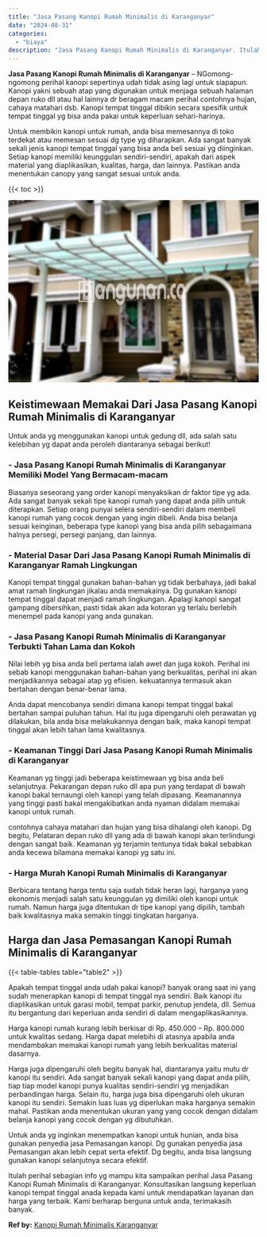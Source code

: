 ```yaml
---
title: "Jasa Pasang Kanopi Rumah Minimalis di Karanganyar"
date: "2024-08-31"
categories: 
  - "biaya"
description: "Jasa Pasang Kanopi Rumah Minimalis di Karanganyar. Itulah perihal sebagian info yg mampu kita sampaikan perihal Jasa Pasang Kanopi Rumah Minimalis di Karanga..."
---
```


**Jasa Pasang Kanopi Rumah Minimalis di Karanganyar** – NGomong-ngomong perihal kanopi sepertinya udah tidak asing lagi untuk siapapun. Kanopi yakni sebuah atap yang digunakan untuk menjaga sebuah halaman depan ruko dll atau hal lainnya dr beragam macam perihal contohnya hujan, cahaya matahari dsb. Kanopi tempat tinggal dibikin secara spesifik untuk tempat tinggal yg bisa anda pakai untuk keperluan sehari-harinya.

Untuk membikin kanopi untuk rumah, anda bisa memesannya di toko terdekat atau memesan sesuai dg type yg diharapkan. Ada sangat banyak sekali jenis kanopi tempat tinggal yang bisa anda beli sesuai yg diinginkan. Setiap kanopi memiliki keunggulan sendiri-sendiri, apakah dari aspek material yang diaplikasikan, kualitas, harga, dan lainnya. Pastikan anda menentukan canopy yang sangat sesuai untuk anda.

{{< toc >}}

![Jasa Pasang Kanopi Rumah Minimalis di Karanganyar](/images/harga-kanopi-minimalis-52.png)

## Keistimewaan Memakai Dari Jasa Pasang Kanopi Rumah Minimalis di Karanganyar

Untuk anda yg menggunakan kanopi untuk gedung dll, ada salah satu kelebihan yg dapat anda peroleh diantaranya sebagai berikut!

### \- Jasa Pasang Kanopi Rumah Minimalis di Karanganyar Memiliki Model Yang Bermacam-macam

Biasanya seseorang yang order kanopi menyaksikan dr faktor tipe yg ada. Ada sangat banyak sekali tipe kanopi rumah yang dapat anda pilih untuk diterapkan. Setiap orang punyai selera sendiri-sendiri dalam membeli kanopi rumah yang cocok dengan yang ingin dibeli. Anda bisa belanja sesuai keinginan, beberapa type kanopi yang bisa anda pilih sebagaimana halnya persegi, persegi panjang, dan lainnya.

### \- Material Dasar Dari Jasa Pasang Kanopi Rumah Minimalis di Karanganyar Ramah Lingkungan

Kanopi tempat tinggal gunakan bahan-bahan yg tidak berbahaya, jadi bakal amat ramah lingkungan jikalau anda memakainya. Dg gunakan kanopi tempat tinggal dapat menjadi ramah lingkungan. Apalagi kanopi sangat gampang dibersihkan, pasti tidak akan ada kotoran yg terlalu berlebih menempel pada kanopi yang anda gunakan.

### \- Jasa Pasang Kanopi Rumah Minimalis di Karanganyar Terbukti Tahan Lama dan Kokoh

Nilai lebih yg bisa anda beli pertama ialah awet dan juga kokoh. Perihal ini sebab kanopi menggunakan bahan-bahan yang berkualitas, perihal ini akan menjadikannya sebagai atap yg efisien. kekuatannya termasuk akan bertahan dengan benar-benar lama.

Anda dapat mencobanya sendiri dimana kanopi tempat tinggal bakal bertahan sampai puluhan tahun. Hal itu juga dipengaruhi oleh perawatan yg dilakukan, bila anda bisa melakukannya dengan baik, maka kanopi tempat tinggal akan lebih tahan lama kwalitasnya.

### \- Keamanan Tinggi Dari Jasa Pasang Kanopi Rumah Minimalis di Karanganyar

Keamanan yg tinggi jadi beberapa keistimewaan yg bisa anda beli selanjutnya. Pekarangan depan ruko dll apa pun yang terdapat di bawah kanopi bakal ternaungi oleh kanopi yang telah dipasang. Keamanannya yang tinggi pasti bakal mengakibatkan anda nyaman didalam memakai kanopi untuk rumah.

contohnya cahaya matahari dan hujan yang bisa dihalangi oleh kanopi. Dg begitu, Pelataran depan ruko dll yang ada di bawah kanopi akan terlindungi dengan sangat baik. Keamanan yg terjamin tentunya tidak bakal sebabkan anda kecewa bilamana memakai kanopi yg satu ini.

### \- Harga Murah Kanopi Rumah Minimalis di Karanganyar

Berbicara tentang harga tentu saja sudah tidak heran lagi, harganya yang ekonomis menjadi salah satu keunggulan yg dimiliki oleh kanopi untuk rumah. Namun harga juga ditentukan dr tipe kanopi yang dipilih, tambah baik kwalitasnya maka semakin tinggi tingkatan harganya.

## Harga dan Jasa Pemasangan Kanopi Rumah Minimalis di Karanganyar

{{< table-tables table="table2" >}}

Apakah tempat tinggal anda udah pakai kanopi? banyak orang saat ini yang sudah menerapkan kanopi di tempat tinggal nya sendiri. Baik kanopi itu diaplikasikan untuk garasi mobil, tempat parkir, penutup jendela, dll. Semua itu bergantung dari keperluan anda sendiri di dalam mengaplikasikannya.

Harga kanopi rumah kurang lebih berkisar di Rp. 450.000 – Rp. 800.000 untuk kwalitas sedang. Harga dapat melebihi di atasnya apabila anda mendambakan memakai kanopi rumah yang lebih berkualitas material dasarnya.

Harga juga dipengaruhi oleh begitu banyak hal, diantaranya yaitu mutu dr kanopi itu sendiri. Ada sangat banyak sekali kanopi yang dapat anda pilih, tiap tiap model kanopi punya kualitas sendiri-sendiri yg menjadikan perbandingan harga. Selain itu, harga juga bisa dipengaruhi oleh ukuran kanopi itu sendiri. Semakin luas luas yg diperlukan maka harganya semakin mahal. Pastikan anda menentukan ukuran yang yang cocok dengan didalam belanja kanopi yang cocok dengan yg dibutuhkan.

Untuk anda yg inginkan menempatkan kanopi untuk hunian, anda bisa gunakan penyedia jasa Pemasangan kanopi. Dg gunakan penyedia jasa Pemasangan akan lebih cepat serta efektif. Dg begitu, anda bisa langsung gunakan kanopi selanjutnya secara efektif.

Itulah perihal sebagian info yg mampu kita sampaikan perihal Jasa Pasang Kanopi Rumah Minimalis di Karanganyar. Konsultasikan langsung keperluan kanopi tempat tinggal anada kepada kami untuk mendapatkan layanan dan harga yang terbaik. Kami berharap berguna untuk anda, terimakasih banyak.

**Ref by:**  [Kanopi Rumah Minimalis Karanganyar](https://id.wikipedia.org/wiki/Kanopi)
